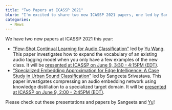 ```yaml
---
title: "Two Papers at ICASSP 2021"
blurb: "I'm excited to share two new ICASSP 2021 papers, one led by Sangeeta Srivastava and the other by [Yu Wang](https://y-wang.weebly.com/). [View the full post for details](/news/icassp2021-papers)."
categories:
  - News
---
```

We have two new papers at ICASSP 2021 this year:
- ["Few-Shot Continual Learning for Audio Classification"](/publications/2021-06-08-wang2021continual) led by [Yu Wang](https://y-wang.weebly.com/). This paper investigates how to expand the vocabulary of an existing audio tagging model when you only have a few examples of the new class. It will be [presented at ICASSP on June 9, 3:30 - 4:15PM (EDT)](https://ieeeicassp-virtual.org/presentation/poster/fewshot-continual-learning-audio-classification#edit-group-tab-details).
- ["Specialized Embedding Approximation for Edge Intelligence: A Case Study in Urban Sound Classification"](/publications/2021-06-08-srivastava2021specialized) led by Sangeeta Srivastava. This paper investigates compressing an audio embedding network using knowledge distillation to a specialized target domain. It will be [presented at ICASSP on June 9, 2:00 - 2:45PM (EDT)](https://ieeeicassp-virtual.org/presentation/poster/specialized-embedding-approximation-edge-intelligence-case-study-urban-sound).

Please check out these presentations and papers by Sangeeta and [Yu](https://y-wang.weebly.com/)!